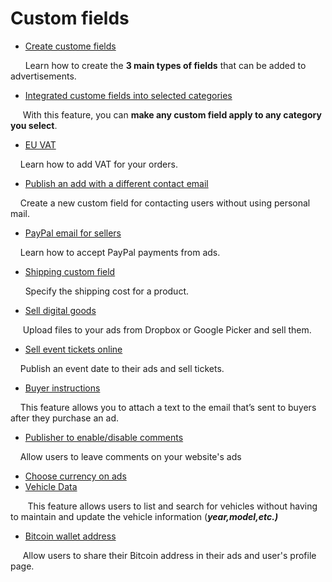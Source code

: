 # Custom fields

*   [Create custome fields](Custom-fields-create-custom-fields.md)

      Learn how to create the **3 main types of fields** that can be added to advertisements.

*   [Integrated custome fields into selected categories](Custom-fields-how-to-integrate-your-custom-field-into-selected-categories.md)

     With this feature, you can **make any custom field apply to any category you select**. 

*   [EU VAT](Custom-fields-eu-vat.md)

    Learn how to add VAT for your orders.

*   [Publish an add with a different contact email](Custom-field-publish-an-add-with-different-contact-email.md)

    Create a new custom field for contacting users without using personal mail.

*   [PayPal email for sellers](Custom-fields-PayPal-email-for-users.md)

    Learn how to accept PayPal payments from ads.

*   [Shipping custom field](Custom-fields-how-to-use-shipping-custom-field.md)

      Specify the shipping cost for a product.

*   [Sell digital goods](Custom-fields-sell-digital-goods.md)

     Upload files to your ads from Dropbox or Google Picker and sell them.

*   [Sell event tickets online](Custom-fields-sell-event-tickets-online.md)

    Publish an event date to their ads and sell tickets.

*   [Buyer instructions](Custom-fields-buyer-instructions.md)

    This feature allows you to attach a text to the email that’s sent to buyers after they purchase an ad.

*   [Publisher to enable/disable comments](Custom-fields-publisher-to-enable-disable-comments.md)

    Allow users to leave comments on your website's ads

*   [Choose currency on ads](Custom-fields-choose-currency.md)
*   [Vehicle Data](Custom-fields-vehicle-data.md)

       This feature allows users to list and search for vehicles without having to maintain and update the vehicle information (_**year,model,etc.)**_

*   [Bitcoin wallet address](Custom-fields-bitcoin-wallet-address.md)

     Allow users to share their Bitcoin address in their ads and user's profile page.

